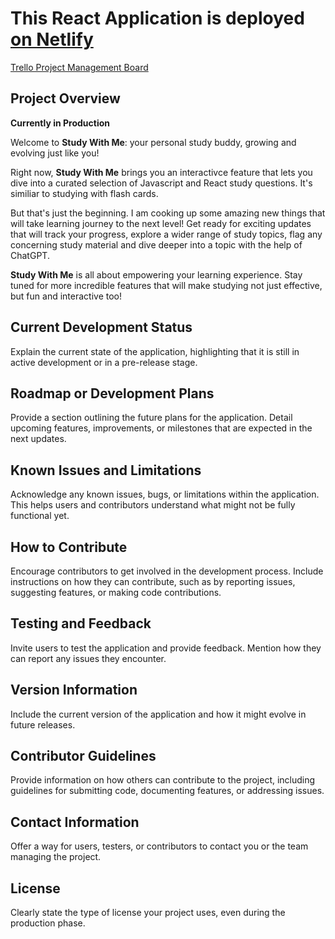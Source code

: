 # This React Application is deployed [on Netlify](https://extra-credit-gameshow.netlify.app/)

[Trello Project Management Board](https://github.com/HexxKing/Study_With_Me.git)

## Project Overview 

**Currently in Production**

Welcome to **Study With Me**: your personal study buddy, growing and evolving just like you!

Right now, **Study With Me** brings you an interactivce feature that lets you dive into a curated selection of Javascript and React study questions. It's similiar to studying with flash cards.

But that's just the beginning. I am cooking up some amazing new things that will take  learning journey to the next level! Get ready for exciting updates that will track your progress, explore a wider range of study topics, flag any concerning study material and dive deeper into a topic with the help of ChatGPT.

**Study With Me** is all about empowering your learning experience. Stay tuned for more incredible features that will make studying not just effective, but fun and interactive too!

## Current Development Status 

Explain the current state of the application, highlighting that it is still in active development or in a pre-release stage.

## Roadmap or Development Plans 

Provide a section outlining the future plans for the application. Detail upcoming features, improvements, or milestones that are expected in the next updates.

## Known Issues and Limitations 

Acknowledge any known issues, bugs, or limitations within the application. This helps users and contributors understand what might not be fully functional yet.

## How to Contribute 

Encourage contributors to get involved in the development process. Include instructions on how they can contribute, such as by reporting issues, suggesting features, or making code contributions.

## Testing and Feedback 

Invite users to test the application and provide feedback. Mention how they can report any issues they encounter.

## Version Information 

Include the current version of the application and how it might evolve in future releases.

## Contributor Guidelines 

Provide information on how others can contribute to the project, including guidelines for submitting code, documenting features, or addressing issues.

## Contact Information 

Offer a way for users, testers, or contributors to contact you or the team managing the project.

## License 

Clearly state the type of license your project uses, even during the production phase.

